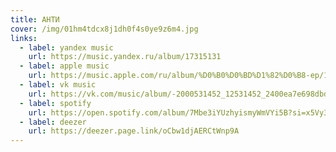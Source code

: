 ```yaml
---
title: АНТИ
cover: /img/01hm4tdcx8j1dh0f4s0ye9z6m4.jpg
links:
  - label: yandex music
    url: https://music.yandex.ru/album/17315131
  - label: apple music
    url: https://music.apple.com/ru/album/%D0%B0%D0%BD%D1%82%D0%B8-ep/1617280839
  - label: vk music
    url: https://vk.com/music/album/-2000531452_12531452_2400ea7e698dbd8109
  - label: spotify
    url: https://open.spotify.com/album/7Mbe3iYUzhyismyWmVYi5B?si=x5Vy3OasTHyPFYXYFwtYkQ&dl_branch=1
  - label: deezer
    url: https://deezer.page.link/oCbw1djAERCtWnp9A
---
```

